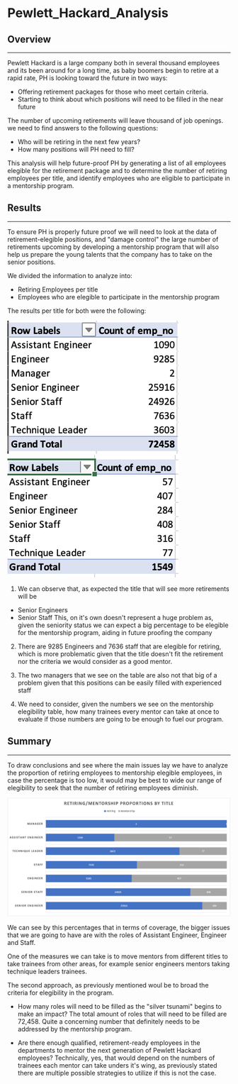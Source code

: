 # Pewlett_Hackard_Analysis

## Overview
---
Pewlett Hackard is a large company both in several thousand employees and its been around for a long time, as baby boomers begin to retire at a rapid rate, PH is looking toward the future in two ways:
- Offering retirement packages for those who meet certain criteria.
- Starting to think about which positions will need to be filled in the near future

The number of upcoming retirements will leave thousand of job openings. we need to find answers to the following questions:
- Who will be retiring in the next few years?
- How many positions will PH need to fill?

This analysis will help future-proof PH by generating a list of all employees elegible for the retirement package and to determine the number of retiring employees per title, and identify employees who are eligible to participate in a mentorship program.

## Results
---
To ensure PH is properly future proof we will need to look at the data of retirement-elegible positions, and "damage control" the large number of retirements upcoming by developing a mentorship program that will also help us prepare the young talents that the company has to take on the senior positions.

We divided the information to analyze into:
- Retiring Employees per title
- Employees who are elegible to participate in the mentorship program

The results per title for both were the following:

![retiring](https://github.com/carloshgalvan95/Pewlett_Hackard_Analysis/blob/main/resources/retirement_titles.png)
![mentorship](https://github.com/carloshgalvan95/Pewlett_Hackard_Analysis/blob/main/resources/mentorship_titles.png)

1. We can observe that, as expected the title that will see more retirements will be 
- Senior Engineers 
- Senior Staff
This, on it's own doesn't represent a huge problem as, given the seniority status we can expect a big percentage to be elegible for the mentorship program, aiding in future proofing the company

2. There are 9285 Engineers and 7636 staff that are elegible for retiring, which is more problematic given that the title doesn't fit the retirement nor the criteria we would consider as a good mentor.

3. The two managers that we see on the table are also not that big of a problem given that this positions can be easily filled with experienced staff

4. We need to consider, given the numbers we see on the mentorship elegibility table, how many trainees every mentor can take at once to evaluate if those numbers are going to be enough to fuel our program.

## Summary
---
To draw conclusions and see where the main issues lay we have to analyze the proportion of retiring employees to mentorship elegible employees, in case the percentage is too low, it would may be best to wide our range of elegibility to seek that the number of retiring employees diminish.

![mentorship_retiring](https://github.com/carloshgalvan95/Pewlett_Hackard_Analysis/blob/main/resources/retirement_mentorship.png)

We can see by this percentages that in terms of coverage, the bigger issues that we are going to have are with the roles of Assistant Engineer, Engineer and Staff.

One of the measures we can take is to move mentors from different titles to take trainees from other areas, for example senior engineers mentors taking technique leaders trainees.

The second approach, as previously mentioned woul be to broad the criteria for elegibility in the program.

- How many roles will need to be filled as the "silver tsunami" begins to make an impact?
The total amount of roles that will need to be filled are 72,458. Quite a concerning number that definitely needs to be addressed by the mentorship program.

- Are there enough qualified, retirement-ready employees in the departments to mentor the next generation of Pewlett Hackard employees?
Technically, yes, that would depend on the numbers of trainees each mentor can take unders it's wing, as previously stated there are multiple possible strategies to utilize if this is not the case.

